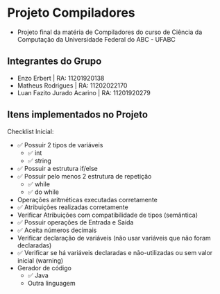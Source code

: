 # Projeto Compiladores
- Projeto final da matéria de Compiladores do curso de Ciência da Computação da Universidade Federal do ABC - UFABC

## Integrantes do Grupo
- Enzo Erbert | RA: 11201920138
- Matheus Rodrigues | RA: 11202022170
- Luan Fazito Jurado Acarino | RA: 11201920279

## Itens implementados no Projeto
Checklist Inicial:

- ✅ Possuir 2 tipos de variáveis 
    - ✅ int
    - ✅ string
- ✅ Possuir a estrutura if/else
- ✅ Possuir pelo menos 2 estrutura de repetição 
    - ✅ while
    - ✅ do while
- Operações aritméticas executadas corretamente
- ✅ Atribuições realizadas corretamente
- Verificar Atribuições com compatibilidade de tipos (semântica)
- ✅ Possuir operações de Entrada e Saída
- ✅ Aceita números decimais
- Verificar declaração de variáveis (não usar variáveis que não foram declaradas)
- ✅ Verificar se há variáveis declaradas e não-utilizadas ou sem valor inicial (warning)
- Gerador de código
  - ✅ Java
  - Outra linguagem
